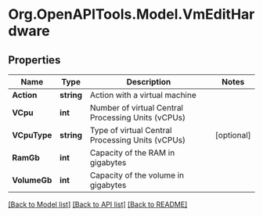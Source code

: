 # Org.OpenAPITools.Model.VmEditHardware

## Properties

Name | Type | Description | Notes
------------ | ------------- | ------------- | -------------
**Action** | **string** | Action with a virtual machine | 
**VCpu** | **int** | Number of virtual Central Processing Units (vCPUs) | 
**VCpuType** | **string** | Type of virtual Central Processing Units (vCPUs) | [optional] 
**RamGb** | **int** | Capacity of the RAM in gigabytes | 
**VolumeGb** | **int** | Capacity of the volume in gigabytes | 

[[Back to Model list]](../README.md#documentation-for-models) [[Back to API list]](../README.md#documentation-for-api-endpoints) [[Back to README]](../README.md)

